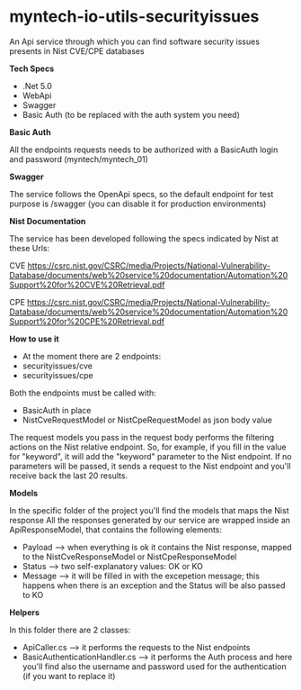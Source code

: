 # myntech-io-utils-securityissues
An Api service through which you can find software security issues presents in Nist CVE/CPE databases

**Tech Specs**
- .Net 5.0
- WebApi
- Swagger
- Basic Auth (to be replaced with the auth system you need)

**Basic Auth**

All the endpoints requests needs to be authorized with a BasicAuth login and password (myntech/myntech_01)

**Swagger**

The service follows the OpenApi specs, so the default endpoint for test purpose is /swagger (you can disable it for production environments)

**Nist Documentation**

The service has been developed following the specs indicated by Nist at these Urls:

CVE
https://csrc.nist.gov/CSRC/media/Projects/National-Vulnerability-Database/documents/web%20service%20documentation/Automation%20Support%20for%20CVE%20Retrieval.pdf

CPE
https://csrc.nist.gov/CSRC/media/Projects/National-Vulnerability-Database/documents/web%20service%20documentation/Automation%20Support%20for%20CPE%20Retrieval.pdf

**How to use it**

- At the moment there are 2 endpoints:
-   securityissues/cve
-   securityissues/cpe

Both the endpoints must be called with:
- BasicAuth in place
- NistCveRequestModel or NistCpeRequestModel as json body value

The request models you pass in the request body performs the filtering actions on the Nist relative endpoint.
So, for example, if you fill in the value for "keyword", it will add the "keyword" parameter to the Nist endpoint.
If no parameters will be passed, it sends a request to the Nist endpoint and you'll receive back the last 20 results.

**Models**

In the specific folder of the project you'll find the models that maps the Nist response
All the responses generated by our service are wrapped inside an ApiResponseModel, that contains the following elements:
- Payload --> when everything is ok it contains the Nist response, mapped to the NistCveResponseModel or NistCpeResponseModel
- Status --> two self-explanatory values: OK or KO
- Message --> it will be filled in with the excepetion message; this happens when there is an exception and the Status will be also passed to KO

**Helpers**

In this folder there are 2 classes:
- ApiCaller.cs --> it performs the requests to the Nist endpoints
- BasicAuthenticationHandler.cs --> it performs the Auth process and here you'll find also the username and password used for the authentication (if you want to replace it)
